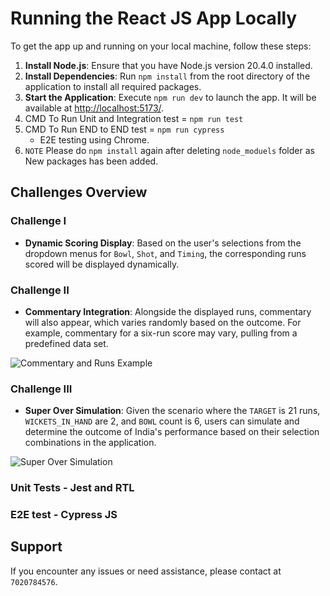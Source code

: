 # Running the React JS App Locally

To get the app up and running on your local machine, follow these steps:

1. **Install Node.js**: Ensure that you have Node.js version 20.4.0 installed.
2. **Install Dependencies**: Run `npm install` from the root directory of the application to install all required packages.
3. **Start the Application**: Execute `npm run dev` to launch the app. It will be available at [http://localhost:5173/](http://localhost:5173/).
4. CMD To Run Unit and Integration test = `npm run test`
5. CMD To Run END to END test = `npm run cypress` 
   - E2E testing using Chrome. 
6. `NOTE` Please do `npm install` again after deleting `node_moduels` folder as New packages has been added. 


## Challenges Overview

### Challenge I
- **Dynamic Scoring Display**: Based on the user's selections from the dropdown menus for `Bowl`, `Shot`, and `Timing`, the corresponding runs scored will be displayed dynamically.

### Challenge II
- **Commentary Integration**: Alongside the displayed runs, commentary will also appear, which varies randomly based on the outcome. For example, commentary for a six-run score may vary, pulling from a predefined data set.

![Commentary and Runs Example](https://github.com/ajaygangarde/Cricket-Outcomes-Predictor/assets/2355928/48d410b8-2941-4c53-98f2-67c90d56cfe1)

### Challenge III
- **Super Over Simulation**: Given the scenario where the `TARGET` is 21 runs, `WICKETS_IN_HAND` are 2, and `BOWL` count is 6, users can simulate and determine the outcome of India's performance based on their selection combinations in the application.

![Super Over Simulation](https://github.com/ajaygangarde/Cricket-Outcomes-Predictor/assets/2355928/1a7c775d-00a4-4c3c-a0c3-30c90e2a8b17)


### Unit Tests - Jest and RTL

### E2E test - Cypress JS

## Support

If you encounter any issues or need assistance, please contact  at `7020784576`.
